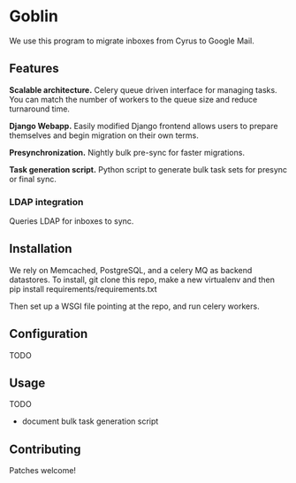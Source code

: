 # Goblin

We use this program to migrate inboxes from Cyrus to Google Mail.

## Features

**Scalable architecture.** Celery queue driven interface for managing tasks. You can match the number of workers to the 
queue size and reduce turnaround time.

**Django Webapp.** Easily modified Django frontend allows users to prepare themselves and begin migration on
their own terms.

**Presynchronization.** Nightly bulk pre-sync for faster migrations.

**Task generation script.** Python script to generate bulk task sets for presync or final sync.

### LDAP integration
Queries LDAP for inboxes to sync.

## Installation

We rely on Memcached, PostgreSQL, and a celery MQ as backend datastores. To install,
git clone this repo, make a new virtualenv and then pip install requirements/requirements.txt

Then set up a WSGI file pointing at the repo, and run celery workers.

## Configuration
TODO

## Usage

TODO
 - document bulk task generation script

## Contributing
Patches welcome!

